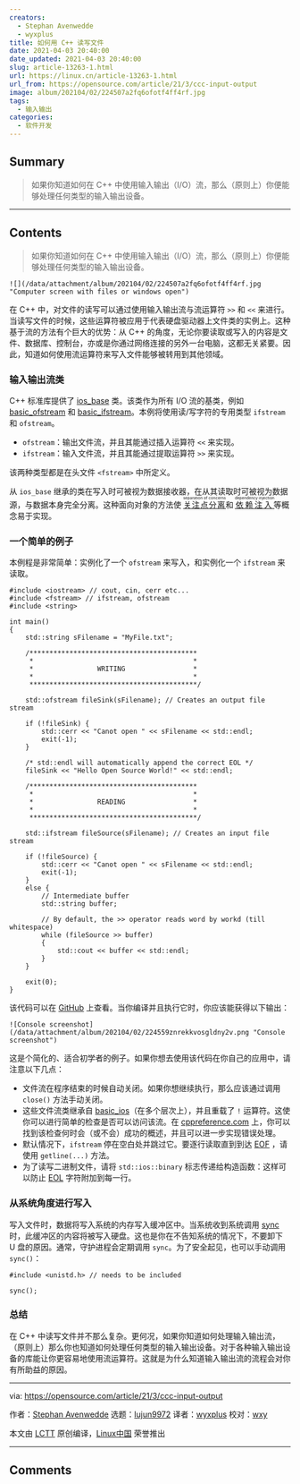 ```yaml
---
creators:
  - Stephan Avenwedde
  - wyxplus
title: 如何用 C++ 读写文件
date: 2021-04-03 20:40:00
date_updated: 2021-04-03 20:40:00
slug: article-13263-1.html
url: https://linux.cn/article-13263-1.html
url_from: https://opensource.com/article/21/3/ccc-input-output
image: album/202104/02/224507a2fq6ofotf4ff4rf.jpg
tags:
  - 输入输出
categories:
  - 软件开发
---
```


## Summary

> 如果你知道如何在 C++ 中使用输入输出（I/O）流，那么（原则上）你便能够处理任何类型的输入输出设备。

***

<!-- more -->

## Contents

> 
> 如果你知道如何在 C++ 中使用输入输出（I/O）流，那么（原则上）你便能够处理任何类型的输入输出设备。
> 
> 
> 

`![](/data/attachment/album/202104/02/224507a2fq6ofotf4ff4rf.jpg "Computer screen with files or windows open")`

在 C++ 中，对文件的读写可以通过使用输入输出流与流运算符 `>>` 和 `<<` 来进行。当读写文件的时候，这些运算符被应用于代表硬盘驱动器上文件类的实例上。这种基于流的方法有个巨大的优势：从 C++ 的角度，无论你要读取或写入的内容是文件、数据库、控制台，亦或是你通过网络连接的另外一台电脑，这都无关紧要。因此，知道如何使用流运算符来写入文件能够被转用到其他领域。

### 输入输出流类

C++ 标准库提供了 [ios\_base](https://en.cppreference.com/w/cpp/io/ios_base) 类。该类作为所有 I/O 流的基类，例如 [basic\_ofstream](https://en.cppreference.com/w/cpp/io/basic_ofstream) 和 [basic\_ifstream](https://en.cppreference.com/w/cpp/io/basic_ifstream)。本例将使用读/写字符的专用类型 `ifstream` 和 `ofstream`。

* `ofstream`：输出文件流，并且其能通过插入运算符 `<<` 来实现。
* `ifstream`：输入文件流，并且其能通过提取运算符 `>>` 来实现。

该两种类型都是在头文件 `<fstream>` 中所定义。

从 `ios_base` 继承的类在写入时可被视为数据接收器，在从其读取时可被视为数据源，与数据本身完全分离。这种面向对象的方法使 <ruby> <a href="https://en.wikipedia.org/wiki/Separation_of_concerns">  关注点分离 </a> <rt>  separation of concerns </rt></ruby> 和 <ruby> <a href="https://en.wikipedia.org/wiki/Dependency_injection">  依赖注入 </a> <rt>  dependency injection </rt></ruby> 等概念易于实现。

### 一个简单的例子

本例程是非常简单：实例化了一个 `ofstream` 来写入，和实例化一个 `ifstream` 来读取。

```shell
#include <iostream> // cout, cin, cerr etc...
#include <fstream> // ifstream, ofstream
#include <string>

int main()
{
    std::string sFilename = "MyFile.txt";    

    /******************************************
     *                                        *
     *                WRITING                 *
     *                                        *
     ******************************************/

    std::ofstream fileSink(sFilename); // Creates an output file stream

    if (!fileSink) {
        std::cerr << "Canot open " << sFilename << std::endl;
        exit(-1);
    }

    /* std::endl will automatically append the correct EOL */
    fileSink << "Hello Open Source World!" << std::endl;

    /******************************************
     *                                        *
     *                READING                 *
     *                                        *
     ******************************************/
   
    std::ifstream fileSource(sFilename); // Creates an input file stream

    if (!fileSource) {
        std::cerr << "Canot open " << sFilename << std::endl;
        exit(-1);
    }
    else {
        // Intermediate buffer
        std::string buffer;

        // By default, the >> operator reads word by workd (till whitespace)
        while (fileSource >> buffer)
        {
            std::cout << buffer << std::endl;
        }
    }

    exit(0);
}
```

该代码可以在 [GitHub](https://github.com/hANSIc99/cpp_input_output) 上查看。当你编译并且执行它时，你应该能获得以下输出：

`![Console screenshot](/data/attachment/album/202104/02/224559znrekkvosgldny2v.png "Console screenshot")`

这是个简化的、适合初学者的例子。如果你想去使用该代码在你自己的应用中，请注意以下几点：

* 文件流在程序结束的时候自动关闭。如果你想继续执行，那么应该通过调用 `close()` 方法手动关闭。
* 这些文件流类继承自 [basic\_ios](https://en.cppreference.com/w/cpp/io/basic_ios)（在多个层次上），并且重载了 `!` 运算符。这使你可以进行简单的检查是否可以访问该流。在 [cppreference.com](https://en.cppreference.com/w/cpp/io/basic_ios/operator!) 上，你可以找到该检查何时会（或不会）成功的概述，并且可以进一步实现错误处理。
* 默认情况下，`ifstream` 停在空白处并跳过它。要逐行读取直到到达 [EOF](https://en.wikipedia.org/wiki/Newline) ，请使用 `getline(...)` 方法。
* 为了读写二进制文件，请将 `std::ios::binary` 标志传递给构造函数：这样可以防止 [EOL](https://en.wikipedia.org/wiki/Newline) 字符附加到每一行。

### 从系统角度进行写入

写入文件时，数据将写入系统的内存写入缓冲区中。当系统收到系统调用 [sync](https://en.wikipedia.org/wiki/Sync_%28Unix%29) 时，此缓冲区的内容将被写入硬盘。这也是你在不告知系统的情况下，不要卸下 U 盘的原因。通常，守护进程会定期调用 `sync`。为了安全起见，也可以手动调用 `sync()`：

```shell
#include <unistd.h> // needs to be included

sync();
```

### 总结

在 C++ 中读写文件并不那么复杂。更何况，如果你知道如何处理输入输出流，（原则上）那么你也知道如何处理任何类型的输入输出设备。对于各种输入输出设备的库能让你更容易地使用流运算符。这就是为什么知道输入输出流的流程会对你有所助益的原因。

---

via: <https://opensource.com/article/21/3/ccc-input-output>

作者：[Stephan Avenwedde](https://opensource.com/users/hansic99) 选题：[lujun9972](https://github.com/lujun9972) 译者：[wyxplus](https://github.com/wyxplus) 校对：[wxy](https://github.com/wxy)

本文由 [LCTT](https://github.com/LCTT/TranslateProject) 原创编译，[Linux中国](https://linux.cn/) 荣誉推出

***

## Comments
